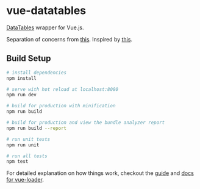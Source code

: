 # vue-datatables

[DataTables](https://datatables.net/) wrapper for Vue.js.

Separation of concerns from [this](https://github.com/RodrigoBalest/vuejs-datatables-jqueryui-dialogs). Inspired by [this](https://willvincent.com/blog/making-vuejs-and-datatables-play-nice).

## Build Setup

``` bash
# install dependencies
npm install

# serve with hot reload at localhost:8080
npm run dev

# build for production with minification
npm run build

# build for production and view the bundle analyzer report
npm run build --report

# run unit tests
npm run unit

# run all tests
npm test
```

For detailed explanation on how things work, checkout the [guide](http://vuejs-templates.github.io/webpack/) and [docs for vue-loader](http://vuejs.github.io/vue-loader).
